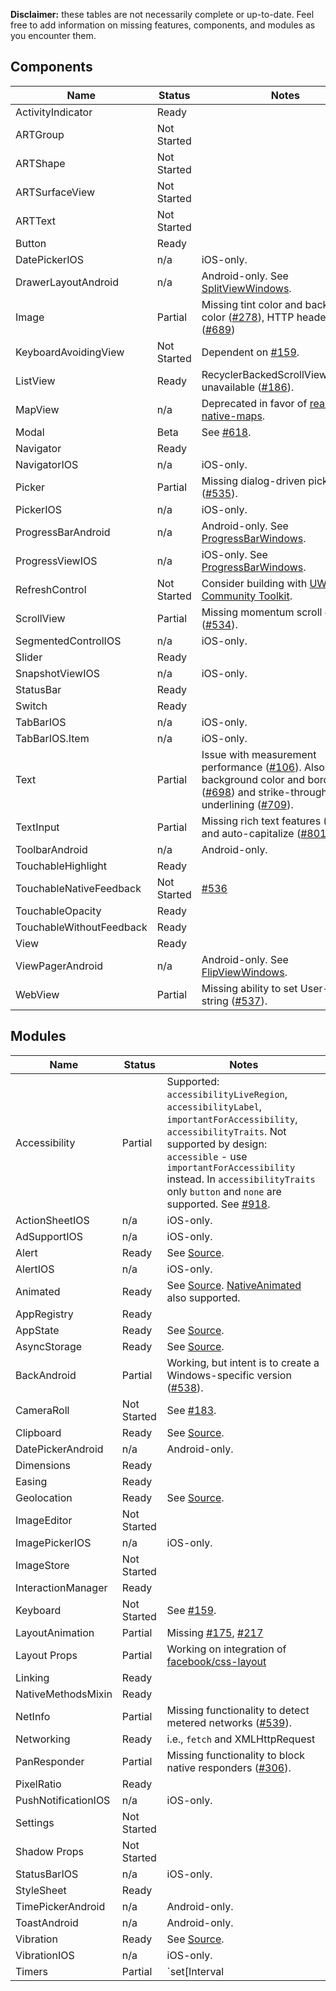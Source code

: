 **Disclaimer:** these tables are not necessarily complete or up-to-date. Feel free to add information on missing features, components, and modules as you encounter them.

## Components

| Name | Status | Notes |
|------|--------|-------------|
| ActivityIndicator | Ready |  |
| ARTGroup | Not Started |  |
| ARTShape | Not Started |  |
| ARTSurfaceView | Not Started |  |
| ARTText | Not Started |  |
| Button | Ready |  |
| DatePickerIOS | n/a | iOS-only. |
| DrawerLayoutAndroid | n/a | Android-only. See [SplitViewWindows](../ReactWindows/ReactNative/Views/Split/ReactSplitViewManager.cs). |
| Image | Partial | Missing tint color and background color ([#278](https://github.com/ReactWindows/react-native-windows/issues/278)), HTTP headers ([#689](https://github.com/ReactWindows/react-native-windows/issues/689)) |
| KeyboardAvoidingView | Not Started | Dependent on [#159](https://github.com/ReactWindows/react-native-windows/issues/159). |
| ListView | Ready | RecyclerBackedScrollViewManager unavailable ([#186](https://github.com/ReactWindows/react-native-windows/issues/186)). |
| MapView | n/a | Deprecated in favor of [react-native-maps](https://github.com/airbnb/react-native-maps). |
| Modal | Beta | See [#618](https://github.com/ReactWindows/react-native-windows/issues/618). |
| Navigator | Ready |  |
| NavigatorIOS | n/a | iOS-only. |
| Picker | Partial | Missing dialog-driven picker ([#535](https://github.com/ReactWindows/react-native-windows/issues/535)). |
| PickerIOS | n/a | iOS-only. |
| ProgressBarAndroid | n/a | Android-only. See [ProgressBarWindows](../ReactWindows/ReactNative/Views/Progress/ReactProgressBarViewManager.cs). |
| ProgressViewIOS | n/a | iOS-only. See [ProgressBarWindows](../ReactWindows/ReactNative/Views/Progress/ReactProgressBarViewManager.cs). |
| RefreshControl | Not Started | Consider building with [UWP Community Toolkit](https://github.com/Microsoft/UWPCommunityToolkit/tree/dev/Microsoft.Toolkit.Uwp.UI.Controls/PullToRefreshListView). |
| ScrollView | Partial | Missing momentum scroll events ([#534](https://github.com/ReactWindows/react-native-windows/issues/534)). |
| SegmentedControlIOS | n/a | iOS-only. |
| Slider | Ready |  |
| SnapshotViewIOS | n/a | iOS-only. |
| StatusBar | Ready |  |
| Switch | Ready |  |
| TabBarIOS | n/a | iOS-only. |
| TabBarIOS.Item | n/a | iOS-only. |
| Text | Partial | Issue with measurement performance ([#106](https://github.com/ReactWindows/react-native-windows/issues/106)). Also missing background color and borders ([#698](https://github.com/ReactWindows/react-native-windows/issues/698)) and strike-through and underlining ([#709](https://github.com/ReactWindows/react-native-windows/issues/709)). |
| TextInput | Partial | Missing rich text features ([#272](https://github.com/ReactWindows/react-native-windows/issues/272)) and auto-capitalize ([#801](https://github.com/ReactWindows/react-native-windows/issues/801)). |
| ToolbarAndroid | n/a | Android-only. |
| TouchableHighlight | Ready |  |
| TouchableNativeFeedback | Not Started | [#536](https://github.com/ReactWindows/react-native-windows/issues/536) |
| TouchableOpacity | Ready |  |
| TouchableWithoutFeedback | Ready |  |
| View | Ready |  |
| ViewPagerAndroid | n/a | Android-only. See [FlipViewWindows](../ReactWindows/ReactNative/Views/Flip/ReactFlipViewManager.cs). |
| WebView | Partial | Missing ability to set User-Agent string ([#537](https://github.com/ReactWindows/react-native-windows/issues/537)). |

## Modules

| Name | Status | Notes |
|------|--------|-------------|
| Accessibility | Partial | Supported: `accessibilityLiveRegion`, `accessibilityLabel`, `importantForAccessibility`, `accessibilityTraits`. Not supported by design: `accessible` - use `importantForAccessibility` instead. In `accessibilityTraits` only `button` and `none` are supported. See [#918](https://github.com/ReactWindows/react-native-windows/issues/918). |
| ActionSheetIOS | n/a | iOS-only. |
| AdSupportIOS | n/a | iOS-only. |
| Alert | Ready | See [Source](../ReactWindows/ReactNative/Modules/Dialog/DialogModule.cs). |
| AlertIOS | n/a | iOS-only. |
| Animated | Ready | See [Source](../ReactWindows/ReactNative/Modules/Core/Timing.cs). [NativeAnimated](https://github.com/ReactWindows/react-native-windows/tree/master/ReactWindows/ReactNative.Shared/Animated) also supported. |
| AppRegistry | Ready |  |
| AppState | Ready | See [Source](../ReactWindows/ReactNative/Modules/AppState/AppStateModule.cs). |
| AsyncStorage | Ready | See [Source](../ReactWindows/ReactNative/Modules/Storage/AsyncStorageModule.cs). |
| BackAndroid | Partial | Working, but intent is to create a Windows-specific version ([#538](https://github.com/ReactWindows/react-native-windows/issues/538)). |
| CameraRoll | Not Started | See [#183](https://github.com/ReactWindows/react-native-windows/issues/183). |
| Clipboard | Ready | See [Source](../ReactWindows/ReactNative/Modules/Clipboard/ClipboardModule.cs). |
| DatePickerAndroid | n/a | Android-only. |
| Dimensions | Ready |  |
| Easing | Ready |  |
| Geolocation | Ready | See [Source](../ReactWindows/ReactNative/Modules/Location/LocationModule.cs). |
| ImageEditor | Not Started |  |
| ImagePickerIOS | n/a | iOS-only. |
| ImageStore | Not Started |  |
| InteractionManager | Ready |  |
| Keyboard | Not Started | See [#159](https://github.com/ReactWindows/react-native-windows/issues/159). |
| LayoutAnimation | Partial | Missing [#175](https://github.com/ReactWindows/react-native-windows/issues/175), [#217](https://github.com/ReactWindows/react-native-windows/issues/217) |
| Layout Props | Partial | Working on integration of [facebook/css-layout](https://github.com/facebook/css-layout) |
| Linking | Ready |  |
| NativeMethodsMixin | Ready |  |
| NetInfo | Partial | Missing functionality to detect metered networks ([#539](https://github.com/ReactWindows/react-native-windows/issues/539)). |
| Networking | Ready | i.e., `fetch` and XMLHttpRequest |
| PanResponder | Partial | Missing functionality to block native responders ([#306](https://github.com/ReactWindows/react-native-windows/issues/306)). |
| PixelRatio | Ready |  |
| PushNotificationIOS | n/a | iOS-only. |
| Settings | Not Started |  |
| Shadow Props | Not Started |  |
| StatusBarIOS | n/a | iOS-only. |
| StyleSheet | Ready |  |
| TimePickerAndroid | n/a | Android-only. |
| ToastAndroid | n/a | Android-only. |
| Vibration | Ready | See [Source](../ReactWindows/ReactNative/Modules/Vibration/VibrationModule.cs). |
| VibrationIOS | n/a | iOS-only. |
| Timers | Partial | `set[Interval|Timeout]` complete, missing `requestIdleCallback` ([#917](https://github.com/ReactWindows/react-native-windows/issues/917)) |
